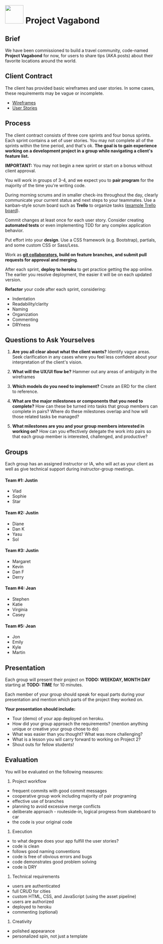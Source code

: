 # <img src="https://cloud.githubusercontent.com/assets/7833470/10899314/63829980-8188-11e5-8cdd-4ded5bcb6e36.png" height="60"> Project Vagabond

## Brief

We have been commissioned to build a travel community, code-named **Project Vagabond** for now, for users to share tips (AKA posts) about their favorite locations around the world.

## Client Contract

The client has provided basic wireframes and user stories. In some cases, these requirements may be vague or incomplete.

* [Wireframes](./wireframes.png)
* [User Stories](./user-stories.md)

## Process

The client contract consists of three core sprints and four bonus sprints. Each sprint contains a set of user stories. You may not complete all of the sprints within the time period, and that's ok. **The goal is to gain experience working on a development project in a group while navigating a client's feature list.**

**IMPORTANT:** You may not begin a new sprint or start on a bonus without client approval.

You will work in groups of 3-4, and we expect you to **pair program** for the majority of the time you're writing code.

During morning scrums and in smaller check-ins throughout the day, clearly communicate your current status and next steps to your teammates. Use a kanban-style scrum board such as **Trello** to organize tasks ([example Trello board](https://trello.com/b/JPdt327u/vagabond)).

Commit changes at least once for each user story. Consider creating **automated tests** or even implementing TDD for any complex application behavior.

Put effort into your **design**. Use a CSS framework (e.g. Bootstrap), partials, and some custom CSS or Sass/Less.

Work as **[git collaborators](./git-collaboration-workflow.md), build on feature branches, and submit pull requests for approval and merging**.

After each sprint, **deploy to heroku** to get practice getting the app online. The earlier you resolve deployment, the easier it will be on each updated version.

**Refactor** your code after each sprint, considering:

* Indentation
* Readability/clarity
* Naming
* Organization
* Commenting
* DRYness

## Questions to Ask Yourselves

1. **Are you all clear about what the client wants?** Identify vague areas. Seek clarification in any cases where you feel less confident about your interpretation of the client's vision.

2. **What will the UX/UI flow be?** Hammer out any areas of ambiguity in the wireframes

3. **Which models do you need to implement?** Create an ERD for the client to reference.

4. **What are the major milestones or components that you need to complete?** How can these be turned into tasks that group members can complete in pairs? Where do these milestones overlap and how will those related tasks be managed?

5. **What milestones are you and your group members interested in working on?** How can you effectively delegate the work into pairs so that each group member is interested, challenged, and productive?

## Groups

Each group has an assigned instructor or IA, who will act as your client as well as give technical support during instructor-group meetings.

#### Team \#1: Justin

* Vlad 
* Sophie
* Star

#### Team \#2: Justin
* Diane   
* Dan K
* Yasu
* Sol

#### Team \#3: Justin
* Margaret
* Kevin
* Dan F
* Derry

#### Team \#4: Jean

* Stephen
* Katie
* Virginia
* Casey

#### Team \#5: Jean
* Jon
* Emily
* Kyle
* Martin

## Presentation

Each group will present their project on **TODO: WEEKDAY, MONTH DAY** starting at **TODO: TIME** for 10 minutes.

Each member of your group should speak for equal parts during your presentation and mention which parts of the project they worked on.

**Your presentation should include:**

* Tour (demo) of your app deployed on heroku.
* How did your group approach the requirements? (mention anything unique or creative your group chose to do)
* What was easier than you thought? What was more challenging?
* What is a lesson you will carry forward to working on Project 2?
* Shout outs for fellow students!

## Evaluation

You will be evaluated on the following measures:

1. Project workflow
  - frequent commits with good commit messages
  - cooperative group work including majority of pair programing
  - effective use of branches
  - planning to avoid excessive merge conflicts
  - deliberate approach - routeside-in, logical progress from skateboard to car
  - the code is your original code
1. Execution
  - to what degree does your app fulfill the user stories?
  - code is clean
  - follows good naming conventions
  - code is free of obvious errors and bugs
  - code demonstrates good problem solving
  - code is DRY
1. Technical requirements
  - users are authenticated
  - full CRUD for cities
  - custom HTML, CSS, and JavaScript (using the asset pipeline)
  - users are authorized
  - deployed to heroku
  - commenting (optional)
1. Creativity
  - polished appearance
  - personalized spin, not just a template
